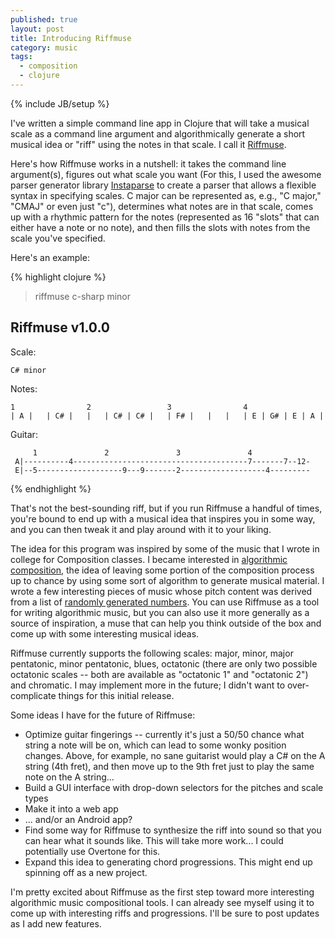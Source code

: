 ```yaml
---
published: true
layout: post
title: Introducing Riffmuse
category: music
tags: 
  - composition
  - clojure
---
```


{% include JB/setup %}

I've written a simple command line app in Clojure that will take a musical scale as a command line argument and algorithmically generate a short musical idea or "riff" using the notes in that scale. I call it [Riffmuse](https://github.com/daveyarwood/riffmuse).

Here's how Riffmuse works in a nutshell: it takes the command line argument(s), figures out what scale you want (For this, I used the awesome parser generator library [Instaparse](https://github.com/Engelberg/instaparse) to create a parser that allows a flexible syntax in specifying scales. C major can be represented as, e.g., "C major," "CMAJ" or even just "c"), determines what notes are in that scale, comes up with a rhythmic pattern for the notes (represented as 16 "slots" that can either have a note or no note), and then fills the slots with notes from the scale you've specified.

Here's an example:

{% highlight clojure %}
> riffmuse c-sharp minor
    
Riffmuse v1.0.0
---------------
    
Scale:
    
    C# minor

Notes:
    
    1                2                 3                4
    | A |   | C# |   |   | C# | C# |   | F# |   |   |   | E | G# | E | A |
    
Guitar:
    
         1               2               3               4
     A|----------4---------------------------------------7-------7--12-
     E|--5-------------------9---9-------2-------------------4---------
{% endhighlight %}

That's not the best-sounding riff, but if you run Riffmuse a handful of times, you're bound to end up with a musical idea that inspires you in some way, and you can then tweak it and play around with it to your liking. 

The idea for this program was inspired by some of the music that I wrote in college for Composition classes. I became interested in [algorithmic composition](http://en.wikipedia.org/wiki/Algorithmic_composition), the idea of leaving some portion of the composition process up to chance by using some sort of algorithm to generate musical material. I wrote a few interesting pieces of music whose pitch content was derived from a list of [randomly generated numbers](http://www.random.org). You can use Riffmuse as a tool for writing algorithmic music, but you can also use it more generally as a source of inspiration, a muse that can help you think outside of the box and come up with some interesting musical ideas.

Riffmuse currently supports the following scales: major, minor, major pentatonic, minor pentatonic, blues, octatonic (there are only two possible octatonic scales -- both are available as "octatonic 1" and "octatonic 2") and chromatic. I may implement more in the future; I didn't want to over-complicate things for this initial release.

Some ideas I have for the future of Riffmuse:

* Optimize guitar fingerings -- currently it's just a 50/50 chance what string a note will be on, which can lead to some wonky position changes. Above, for example, no sane guitarist would play a C# on the A string (4th fret), and then move up to the 9th fret just to play the same note on the A string...
* Build a GUI interface with drop-down selectors for the pitches and scale types
* Make it into a web app
* ... and/or an Android app?
* Find some way for Riffmuse to synthesize the riff into sound so that you can hear what it sounds like. This will take more work... I could potentially use Overtone for this. 
* Expand this idea to generating chord progressions. This might end up spinning off as a new project.

I'm pretty excited about Riffmuse as the first step toward more interesting algorithmic music compositional tools. I can already see myself using it to come up with interesting riffs and progressions. I'll be sure to post updates as I add new features.